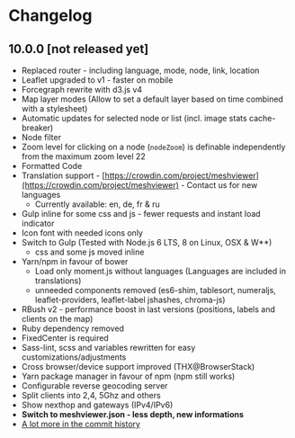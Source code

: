 # Changelog

## 10.0.0 \[not released yet\]

* Replaced router - including language, mode, node, link, location
* Leaflet upgraded to v1 - faster on mobile
* Forcegraph rewrite with d3.js v4
* Map layer modes \(Allow to set a default layer based on time combined with a stylesheet\)
* Automatic updates for selected node or list \(incl. image stats cache-breaker\)
* Node filter
* Zoom level for clicking on a node \(`nodeZoom`\) is definable independently from the maximum zoom level 22
* Formatted Code
* Translation support - [https://crowdin.com/project/meshviewer](https://crowdin.com/project/meshviewer) - Contact us for new languages
  * Currently available: en, de, fr & ru
* Gulp inline for some css and js - fewer requests and instant load indicator
* Icon font with needed icons only
* Switch to Gulp \(Tested with Node.js 6 LTS, 8 on Linux, OSX & W\*\*\)
  * css and some js moved inline
* Yarn/npm in favour of bower
  * Load only moment.js without languages \(Languages are included in translations\)
  * unneeded components removed \(es6-shim, tablesort, numeraljs, leaflet-providers, leaflet-label jshashes, chroma-js\)
* RBush v2 - performance boost in last versions \(positions, labels and clients on the map\)
* Ruby dependency removed
* FixedCenter is required
* Sass-lint, scss and variables rewritten for easy customizations/adjustments
* Cross browser/device support improved \(THX@BrowserStack\)
* Yarn package manager in favour of npm \(npm still works\)
* Configurable reverse geocoding server
* Split clients into 2,4, 5Ghz and others
* Show nexthop and gateways \(IPv4/IPv6\)
* **Switch to meshviewer.json - less depth, new informations**
* [A lot more in the commit history](https://github.com/ffrgb/meshviewer/commits/develop)




